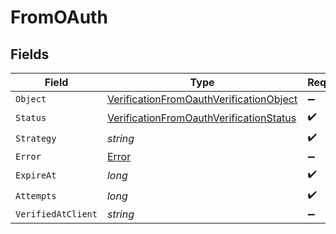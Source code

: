 # FromOAuth


## Fields

| Field                                                                                                         | Type                                                                                                          | Required                                                                                                      | Description                                                                                                   |
| ------------------------------------------------------------------------------------------------------------- | ------------------------------------------------------------------------------------------------------------- | ------------------------------------------------------------------------------------------------------------- | ------------------------------------------------------------------------------------------------------------- |
| `Object`                                                                                                      | [VerificationFromOauthVerificationObject](../../Models/Components/VerificationFromOauthVerificationObject.md) | :heavy_minus_sign:                                                                                            | N/A                                                                                                           |
| `Status`                                                                                                      | [VerificationFromOauthVerificationStatus](../../Models/Components/VerificationFromOauthVerificationStatus.md) | :heavy_check_mark:                                                                                            | N/A                                                                                                           |
| `Strategy`                                                                                                    | *string*                                                                                                      | :heavy_check_mark:                                                                                            | N/A                                                                                                           |
| `Error`                                                                                                       | [Error](../../Models/Components/Error.md)                                                                     | :heavy_minus_sign:                                                                                            | N/A                                                                                                           |
| `ExpireAt`                                                                                                    | *long*                                                                                                        | :heavy_check_mark:                                                                                            | N/A                                                                                                           |
| `Attempts`                                                                                                    | *long*                                                                                                        | :heavy_check_mark:                                                                                            | N/A                                                                                                           |
| `VerifiedAtClient`                                                                                            | *string*                                                                                                      | :heavy_minus_sign:                                                                                            | N/A                                                                                                           |